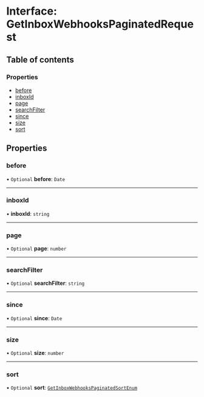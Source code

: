 # Interface: GetInboxWebhooksPaginatedRequest

## Table of contents

### Properties

- [before](GetInboxWebhooksPaginatedRequest.md#before)
- [inboxId](GetInboxWebhooksPaginatedRequest.md#inboxid)
- [page](GetInboxWebhooksPaginatedRequest.md#page)
- [searchFilter](GetInboxWebhooksPaginatedRequest.md#searchfilter)
- [since](GetInboxWebhooksPaginatedRequest.md#since)
- [size](GetInboxWebhooksPaginatedRequest.md#size)
- [sort](GetInboxWebhooksPaginatedRequest.md#sort)

## Properties

### before

• `Optional` **before**: `Date`

___

### inboxId

• **inboxId**: `string`

___

### page

• `Optional` **page**: `number`

___

### searchFilter

• `Optional` **searchFilter**: `string`

___

### since

• `Optional` **since**: `Date`

___

### size

• `Optional` **size**: `number`

___

### sort

• `Optional` **sort**: [`GetInboxWebhooksPaginatedSortEnum`](../enums/GetInboxWebhooksPaginatedSortEnum.md)
